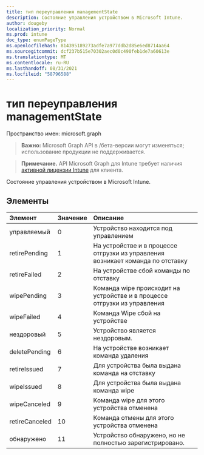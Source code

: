 ```yaml
---
title: тип переуправления managementState
description: Состояние управления устройством в Microsoft Intune.
author: dougeby
localization_priority: Normal
ms.prod: intune
doc_type: enumPageType
ms.openlocfilehash: 814395189273adfe7a977ddb2d85e6ed8714aa64
ms.sourcegitcommit: dcf237b515e70302aec0d0c490feb1de7a60613e
ms.translationtype: MT
ms.contentlocale: ru-RU
ms.lasthandoff: 08/31/2021
ms.locfileid: "58796588"
---
```

# <a name="managementstate-enum-type"></a>тип переуправления managementState

Пространство имен: microsoft.graph

> **Важно:** Microsoft Graph API в /бета-версии могут изменяться; использование продукции не поддерживается.

> **Примечание.** API Microsoft Graph для Intune требует наличия [активной лицензии Intune](https://go.microsoft.com/fwlink/?linkid=839381) для клиента.

Состояние управления устройством в Microsoft Intune.

## <a name="members"></a>Элементы
|Элемент|Значение|Описание|
|:---|:---|:---|
|управляемый|0|Устройство находится под управлением|
|retirePending|1|На устройстве и в процессе отгрузки из управления возникает команда по отставку|
|retireFailed|2|На устройстве сбой команды по отставку|
|wipePending|3|Команда wipe происходит на устройстве и в процессе отгрузки из управления|
|wipeFailed|4 |Команда Wipe сбой на устройстве|
|нездоровый|5 |Устройство является нездоровым.|
|deletePending|6 |На устройстве возникает команда удаления |
|retireIssued|7 |Для устройства была выдана команда на отставку|
|wipeIssued|8 |Для устройства была выдана команда wipe|
|wipeCanceled|9 |Команда wipe для этого устройства отменена|
|retireCanceled|10 |Команда отмены для этого устройства отменена|
|обнаружено|11 |Устройство обнаружено, но не полностью зарегистрировано.|



